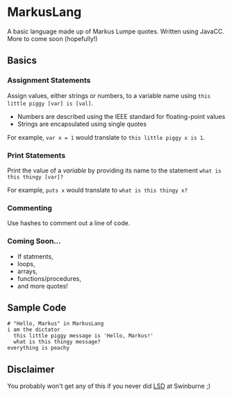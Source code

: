 MarkusLang
==========

A basic language made up of Markus Lumpe quotes. Written using JavaCC. More to come soon (hopefully!)

## Basics

### Assignment Statements
Assign values, either strings or numbers, to a variable name using `this little piggy [var] is [val]`.

- Numbers are described using the IEEE standard for floating-point values
- Strings are encapsulated using single quotes

For example, `var x = 1` would translate to `this little piggy x is 1`.

### Print Statements
Print the value of a *variable* by providing its name to the statement `what is this thingy [var]?`

For example, `puts x` would translate to `what is this thingy x?`

### Commenting
Use hashes to comment out a line of code.

### Coming Soon...

- If statments,
- loops,
- arrays,
- functions/procedures,
- and more quotes!

## Sample Code

````
# "Hello, Markus" in MarkusLang
i am the dictator
  this little piggy message is 'Hello, Markus!'
  what is this thingy message?
everything is peachy

````

## Disclaimer

You probably won't get any of this if you never did [LSD](http://www.future.swinburne.edu.au/units/Languages-in-Software-Development-HIT3315/local) at Swinburne ;)